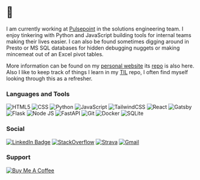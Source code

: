 # 👋

I am currently working at [Pulsepoint](https://pulsepoint.com) in the solutions engineering team. I enjoy tinkering with Python and JavaScript building tools for internal teams making their lives easier. I can also be found sometimes digging around in Presto or MS SQL databases for hidden debugging nuggets or making mincemeat out of an Excel pivot tables.

More information can be found on my [personal website](https://mrpbennett.com) its [repo](https://github.com/mrpbennett/personal_site_2022) is also here. Also I like to keep track of things I learn in my [TIL](https://github.com/mrpbennett/TIL) repo, I often find myself looking through this as a refresher.

### Languages and Tools  

![HTML5](https://img.shields.io/badge/html5-E34F26.svg?&style=for-the-badge&logo=html5&logoColor=white)
![CSS](https://img.shields.io/badge/css3-1572B6.svg?&style=for-the-badge&logo=css3&logoColor=white)
![Python](https://img.shields.io/badge/python-3776AB.svg?&style=for-the-badge&logo=python&logoColor=white)
![JavaScript](https://img.shields.io/badge/javascript-323330.svg?&style=for-the-badge&logo=javascript&logoColor=F7DF1E)
![TailwindCSS](https://img.shields.io/badge/tailwindcss-06B6D4.svg?&style=for-the-badge&logo=tailwindcss&logoColor=white)
![React](https://img.shields.io/badge/react-35495e.svg?&style=for-the-badge&logo=react&logoColor=61DAFB)
![Gatsby](https://img.shields.io/badge/gatsby-663399.svg?&style=for-the-badge&logo=gatsby&logoColor=white)
![Flask](https://img.shields.io/badge/flask-000000.svg?&style=for-the-badge&logo=flask&logoColor=white)
![Node JS](https://img.shields.io/badge/node.js-339933.svg?&style=for-the-badge&logo=node.js&logoColor=white)
![FastAPI](https://img.shields.io/badge/fastapi-009688.svg?&style=for-the-badge&logo=fastapi&logoColor=white)
![Git](https://img.shields.io/badge/git-F05033.svg?&style=for-the-badge&logo=git&logoColor=white)
![Docker](https://img.shields.io/badge/docker-2496ED.svg?&style=for-the-badge&logo=docker&logoColor=white)
![SQLite](https://img.shields.io/badge/sqlite-003B57.svg?&style=for-the-badge&logo=sqlite&logoColor=white)



### Social

[![LinkedIn Badge](https://img.shields.io/badge/linkedin%20-%230077B5.svg?&style=for-the-badge&logo=linkedin&logoColor=white)](https://www.linkedin.com/in/paulandrewbennett)
[![StackOverflow](https://img.shields.io/badge/-Stack%20overflow-FE7A16?style=for-the-badge&logo=stack-overflow&logoColor=white)](https://stackoverflow.com/users/10129053/mrpbennett)
[![Strava](https://img.shields.io/badge/strava-FC4C02.svg?&style=for-the-badge&logo=strava&logoColor=white)](https://www.strava.com/athletes/866413)
[![Gmail](https://img.shields.io/badge/Gmail-D14836?style=for-the-badge&logo=gmail&logoColor=white)](mailto:pbennett.uk@gmail.com)

### Support
[![Buy Me A Coffee](https://img.shields.io/badge/buy%20me%20a%20coffee-FFDD00.svg?style=for-the-badge&logo=buymeacoffee&logoColor=black)](https://www.buymeacoffee.com/mrpbennett)
